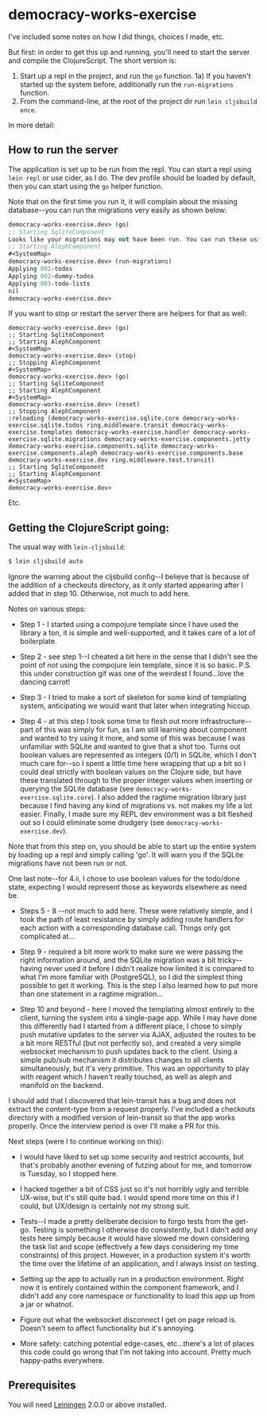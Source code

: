# democracy-works-exercise

I've included some notes on how I did things, choices I made, etc.

But first: in order to get this up and running, you'll need to start the server and compile the ClojureScript.  The short version is:

1) Start up a repl in the project, and run the `go` function.
1a) If you haven't started up the system before, additionally run the `run-migrations` function.
2) From the command-line, at the root of the project dir run `lein cljsbuild once`.

In more detail:

## How to run the server

The application is set up to be run from the repl.  You can start a repl using `lein repl` or use cider, as I do.  The dev profile should be loaded by default, then you can start using the `go` helper function.

Note that on the first time you run it, it will complain about the missing database--you can run the migrations very easily as shown below:

```clojure
democracy-works-exercise.dev> (go)
;; Starting SqliteComponent
Looks like your migrations may not have been run. You can run these using the `democracy-works-exercise.dev/run-migrations` helper function.
;; Starting AlephComponent
#<SystemMap>
democracy-works-exercise.dev> (run-migrations)
Applying 001-todos
Applying 002-dummy-todos
Applying 003-todo-lists
nil
democracy-works-exercise.dev> 
```

If you want to stop or restart the server there are helpers for that as well:

```
democracy-works-exercise.dev> (go)
;; Starting SqliteComponent
;; Starting AlephComponent
#<SystemMap>
democracy-works-exercise.dev> (stop)
;; Stopping AlephComponent
#<SystemMap>
democracy-works-exercise.dev> (go)
;; Starting SqliteComponent
;; Starting AlephComponent
#<SystemMap>
democracy-works-exercise.dev> (reset)
;; Stopping AlephComponent
:reloading (democracy-works-exercise.sqlite.core democracy-works-exercise.sqlite.todos ring.middleware.transit democracy-works-exercise.templates democracy-works-exercise.handler democracy-works-exercise.sqlite.migrations democracy-works-exercise.components.jetty democracy-works-exercise.components.sqlite democracy-works-exercise.components.aleph democracy-works-exercise.components.base democracy-works-exercise.dev ring.middleware.test.transit)
;; Starting SqliteComponent
;; Starting AlephComponent
#<SystemMap>
democracy-works-exercise.dev> 
```

Etc.

## Getting the ClojureScript going:

The usual way with `lein-cljsbuild`:

```bash
$ lein cljsbuild auto
```

Ignore the warning about the cljsbuild config--I believe that is because of the addition of a checkouts directory, as it only started appearing after I added that in step 10.  Otherwise, not much to add here.


Notes on various steps:

* Step 1 - I started using a compojure template since I have used the library a ton, it is simple and well-supported, and it takes care of a lot of boilerplate.

* Step 2 - see step 1--I cheated a bit here in the sense that I didn't see the point of *not* using the compojure lein template, since it is so basic.  P.S. this under construction gif was one of the weirdest I found...love the dancing carrot!

* Step 3 - I tried to make a sort of skeleton for some kind of templating system, anticipating we would want that later when integrating hiccup.

* Step 4 - at this step I took some time to flesh out more infrastructure--part of this was simply for fun, as I am still learning about component and wanted to try using it more, and some of this was because I was unfamiliar with SQLite and wanted to give that a shot too.  Turns out boolean values are represented as integers (0/1) in SQLite, which I don't much care for--so I spent a little time here wrapping that up a bit so I could deal strictly with boolean values on the Clojure side, but have these translated through to the proper integer values when inserting or querying the SQLite database (see `democracy-works-exercise.sqlite.core`).  I also added the ragtime migration library just because I find having any kind of migrations vs. not makes my life a lot easier.  Finally, I made sure my REPL dev environment was a bit fleshed out so I could eliminate some drudgery (see `democracy-works-exercise.dev`).

Note that from this step on, you should be able to start up the entire system by loading up a repl and simply calling 'go'.  It will warn you if the SQLite migrations have not been run or not.

One last note--for 4.ii, I chose to use boolean values for the todo/done state, expecting I would represent those as keywords elsewhere as need be.

* Steps 5 - 8 --not much to add here.  These were relatively simple, and I took the path of least resistance by simply adding route handlers for each action with a corresponding database call.  Things only got complicated at...

* Step 9 - required a bit more work to make sure we were passing the right information around, and the SQLite migration was a bit tricky--having never used it before I didn't realize how limited it is compared to what I'm more familiar with (PostgreSQL), so I did the simplest thing possible to get it working.  This is the step I also learned how to put more than one statement in a ragtime migration...

* Step 10 and beyond - here I moved the templating almost entirely to the client, turning the system into a single-page app.  While I may have done this differently had I started from a different place, I chose to simply push mutative updates to the server via AJAX, adjusted the routes to be a bit more RESTful (but not perfectly so), and created a very simple websocket mechanism to push updates back to the client.  Using a simple pub/sub mechanism it distributes changes to all clients simultaneously, but it's very primitive.  This was an opportunity to play with reagent which I haven't really touched, as well as aleph and manifold on the backend.

I should add that I discovered that lein-transit has a bug and does not extract the content-type from a request properly.  I've included a checkouts directory with a modified version of lein-transit so that the app works properly.  Once the interview period is over I'll make a PR for this.

Next steps (were I to continue working on this):

  - I would have liked to set up some security and restrict accounts, but that's probably another evening of futzing about for me, and tomorrow is Tuesday, so I stopped here.

  - I hacked together a bit of CSS just so it's not horribly ugly and terrible UX-wise, but it's still quite bad.  I would spend more time on this if I could, but UX/design is certainly not my strong suit.

  - Tests--I made a pretty deliberate decision to forgo tests from the get-go.  Testing is something I otherwise do consistently, but I didn't add any tests here simply because it would have slowed me down considering the task list and scope (effectively a few days considering my time constraints) of this project.  However, in a production system it's worth the time over the lifetime of an application, and I always insist on testing.

  - Setting up the app to actually run in a production environment.  Right now it is entirely contained within the component framework, and I didn't add any core namespace or functionality to load this app up from a jar or whatnot.

  - Figure out what the websocket disconnect I get on page reload is.  Doesn't seem to affect functionality but it's annoying.

  - More safety: catching potential edge-cases, etc...there's a lot of places this code could go wrong that I'm not taking into account.  Pretty much happy-paths everywhere.

## Prerequisites

You will need [Leiningen][] 2.0.0 or above installed.

[leiningen]: https://github.com/technomancy/leiningen
